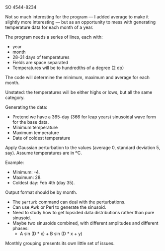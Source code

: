 SO 4544-8234

Not so much interesting for the program — I added average to make it
slightly more interesting — but as an opportunity to mess with
generating temperature data for each month of a year.

The program needs a series of lines, each with:

* year
* month
* 28-31 days of temperatures
* Fields are space separated
* Temperatures will be to hundredths of a degree (2 dp)

The code will determine the minimum, maximum and average for each month.

Unstated: the temperatures will be either highs or lows, but all the same category.

Generating the data:

* Pretend we have a 365-day (366 for leap years) sinusoidal wave form for the base data.
* Minimum temperature
* Maximum temperature
* Date of coldest temperature

Apply Gaussian perturbation to the values (average 0, standard deviation 5, say).
Assume temperatures are in ºC.

Example:

* Minimum: -4.
* Maximum: 28.
* Coldest day: Feb 4th (day 35).

Output format should be by month.

* The `perturb` command can deal with the perturbations.
* Can use Awk or Perl to generate the sinusoid.
* Need to study how to get lopsided data distributions rather than pure sinusoid.
* Maybe two sinusoids combined, with different amplitudes and different phases:
  * A sin (D * x) + B sin (D * x + y)

Monthly grouping presents its own little set of issues.


